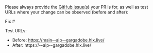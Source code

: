 Please always provide the [GitHub issue(s)](../issues) your PR is for, as well as test URLs where your change can be observed (before and after):

Fix #<gh-issue-id>

Test URLs:
- Before: https://main--aip--gargadobe.hlx.live/
- After: https://<branch>--aip--gargadobe.hlx.live/
